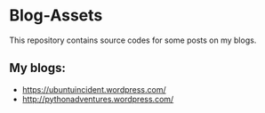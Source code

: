 Blog-Assets
===========

This repository contains source codes 
for some posts on my blogs.

My blogs:
---------

* <https://ubuntuincident.wordpress.com/>
* <http://pythonadventures.wordpress.com/>
